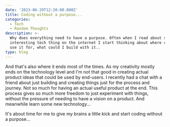 ```yaml
---
date: '2023-06-29T12:20:00.000Z'
title: Coding without a purpose...
categories:
  - Tech
  - Random Thoughts
description: >-
  Why does everything need to have a purpose. Often when I read about some
  interesting tech thing on the internet I start thinking about where could I
  use it for, what could I build with it..
type: blog
---
```


And that's also where it ends most of the times. As my creativity mostly ends on the technology level and I'm not that good in creating actual product ideas that could be used by end-users. I recently had a chat with a friend about just building and creating things just for the process and journey. Not so much for having an actual useful product at the end. This process gives so much more freedom to just experiment with things, without the pressure of needing to have a vision on a product. And meanwhile learn some new technology...

It's about time for me to give my brains a little kick and start coding without a purpose...
